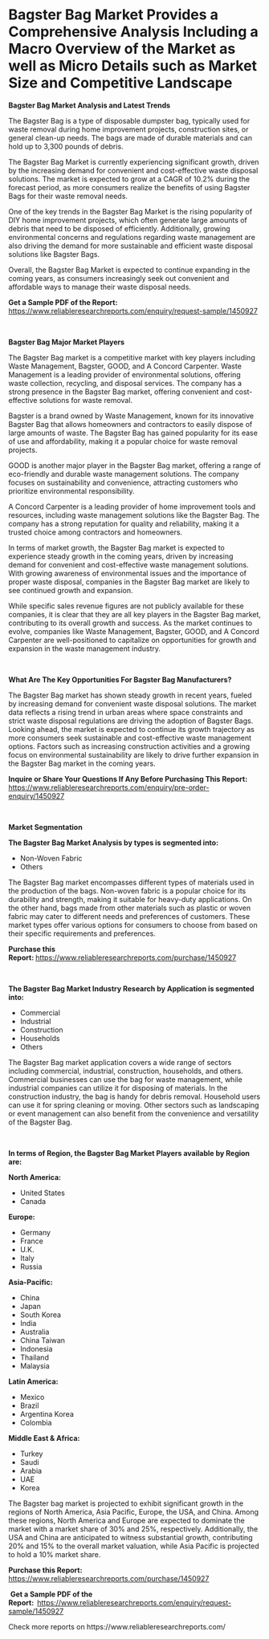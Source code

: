 <p><h1>Bagster Bag Market Provides a Comprehensive Analysis Including a Macro Overview of the Market as well as Micro Details such as Market Size and Competitive Landscape</h1></p><p><strong>Bagster Bag Market Analysis and Latest Trends</strong></p>
<p><p>The Bagster Bag is a type of disposable dumpster bag, typically used for waste removal during home improvement projects, construction sites, or general clean-up needs. The bags are made of durable materials and can hold up to 3,300 pounds of debris.</p><p>The Bagster Bag Market is currently experiencing significant growth, driven by the increasing demand for convenient and cost-effective waste disposal solutions. The market is expected to grow at a CAGR of 10.2% during the forecast period, as more consumers realize the benefits of using Bagster Bags for their waste removal needs.</p><p>One of the key trends in the Bagster Bag Market is the rising popularity of DIY home improvement projects, which often generate large amounts of debris that need to be disposed of efficiently. Additionally, growing environmental concerns and regulations regarding waste management are also driving the demand for more sustainable and efficient waste disposal solutions like Bagster Bags.</p><p>Overall, the Bagster Bag Market is expected to continue expanding in the coming years, as consumers increasingly seek out convenient and affordable ways to manage their waste disposal needs.</p></p>
<p><strong>Get a Sample PDF of the Report:&nbsp;</strong> <a href="https://www.reliableresearchreports.com/enquiry/request-sample/1450927">https://www.reliableresearchreports.com/enquiry/request-sample/1450927</a></p>
<p>&nbsp;</p>
<p><strong>Bagster Bag Major Market Players</strong></p>
<p><p>The Bagster Bag market is a competitive market with key players including Waste Management, Bagster, GOOD, and A Concord Carpenter. Waste Management is a leading provider of environmental solutions, offering waste collection, recycling, and disposal services. The company has a strong presence in the Bagster Bag market, offering convenient and cost-effective solutions for waste removal.</p><p>Bagster is a brand owned by Waste Management, known for its innovative Bagster Bag that allows homeowners and contractors to easily dispose of large amounts of waste. The Bagster Bag has gained popularity for its ease of use and affordability, making it a popular choice for waste removal projects.</p><p>GOOD is another major player in the Bagster Bag market, offering a range of eco-friendly and durable waste management solutions. The company focuses on sustainability and convenience, attracting customers who prioritize environmental responsibility.</p><p>A Concord Carpenter is a leading provider of home improvement tools and resources, including waste management solutions like the Bagster Bag. The company has a strong reputation for quality and reliability, making it a trusted choice among contractors and homeowners.</p><p>In terms of market growth, the Bagster Bag market is expected to experience steady growth in the coming years, driven by increasing demand for convenient and cost-effective waste management solutions. With growing awareness of environmental issues and the importance of proper waste disposal, companies in the Bagster Bag market are likely to see continued growth and expansion.</p><p>While specific sales revenue figures are not publicly available for these companies, it is clear that they are all key players in the Bagster Bag market, contributing to its overall growth and success. As the market continues to evolve, companies like Waste Management, Bagster, GOOD, and A Concord Carpenter are well-positioned to capitalize on opportunities for growth and expansion in the waste management industry.</p></p>
<p>&nbsp;</p>
<p><strong>What Are The Key Opportunities For Bagster Bag Manufacturers?</strong></p>
<p><p>The Bagster Bag market has shown steady growth in recent years, fueled by increasing demand for convenient waste disposal solutions. The market data reflects a rising trend in urban areas where space constraints and strict waste disposal regulations are driving the adoption of Bagster Bags. Looking ahead, the market is expected to continue its growth trajectory as more consumers seek sustainable and cost-effective waste management options. Factors such as increasing construction activities and a growing focus on environmental sustainability are likely to drive further expansion in the Bagster Bag market in the coming years.</p></p>
<p><strong>Inquire or Share Your Questions If Any Before Purchasing This Report:</strong> <a href="https://www.reliableresearchreports.com/enquiry/pre-order-enquiry/1450927">https://www.reliableresearchreports.com/enquiry/pre-order-enquiry/1450927</a></p>
<p>&nbsp;</p>
<p><strong>Market Segmentation</strong></p>
<p><strong>The Bagster Bag Market Analysis by types is segmented into:</strong></p>
<p><ul><li>Non-Woven Fabric</li><li>Others</li></ul></p>
<p><p>The Bagster Bag market encompasses different types of materials used in the production of the bags. Non-woven fabric is a popular choice for its durability and strength, making it suitable for heavy-duty applications. On the other hand, bags made from other materials such as plastic or woven fabric may cater to different needs and preferences of customers. These market types offer various options for consumers to choose from based on their specific requirements and preferences.</p></p>
<p><strong>Purchase this Report:&nbsp;</strong><a href="https://www.reliableresearchreports.com/purchase/1450927">https://www.reliableresearchreports.com/purchase/1450927</a></p>
<p>&nbsp;</p>
<p><strong>The Bagster Bag Market Industry Research by Application is segmented into:</strong></p>
<p><ul><li>Commercial</li><li>Industrial</li><li>Construction</li><li>Households</li><li>Others</li></ul></p>
<p><p>The Bagster Bag market application covers a wide range of sectors including commercial, industrial, construction, households, and others. Commercial businesses can use the bag for waste management, while industrial companies can utilize it for disposing of materials. In the construction industry, the bag is handy for debris removal. Household users can use it for spring cleaning or moving. Other sectors such as landscaping or event management can also benefit from the convenience and versatility of the Bagster Bag.</p></p>
<p>&nbsp;</p>
<p><strong>In terms of Region, the Bagster Bag Market Players available by Region are:</strong></p>
<p>
    <p> <strong> North America: </strong>
        <ul>
            <li>United States</li>
            <li>Canada</li>
        </ul>
        </p> 
    <p> <strong> Europe: </strong>
        <ul>
            <li>Germany</li>
            <li>France</li>
            <li>U.K.</li>
            <li>Italy</li>
            <li>Russia</li>
        </ul>
        </p> 
    <p> <strong> Asia-Pacific: </strong>
        <ul>
            <li>China</li>
            <li>Japan</li>
            <li>South Korea</li>
            <li>India</li>
            <li>Australia</li>
            <li>China Taiwan</li>
            <li>Indonesia</li>
            <li>Thailand</li>
            <li>Malaysia</li>
        </ul>
        </p> 
    <p> <strong> Latin America: </strong>
        <ul>
            <li>Mexico</li>
            <li>Brazil</li>
            <li>Argentina Korea</li>
            <li>Colombia</li>
        </ul>
        </p> 
    <p> <strong> Middle East & Africa: </strong>
        <ul>
            <li>Turkey</li>
            <li>Saudi</li>
            <li>Arabia</li>
            <li>UAE</li>
            <li>Korea</li>
        </ul>
    </p>
    </p>
<p><p>The Bagster bag market is projected to exhibit significant growth in the regions of North America, Asia Pacific, Europe, the USA, and China. Among these regions, North America and Europe are expected to dominate the market with a market share of 30% and 25%, respectively. Additionally, the USA and China are anticipated to witness substantial growth, contributing 20% and 15% to the overall market valuation, while Asia Pacific is projected to hold a 10% market share.</p></p>
<p><strong>Purchase this Report: </strong><a href="https://www.reliableresearchreports.com/purchase/1450927">https://www.reliableresearchreports.com/purchase/1450927</a></p>
<p>&nbsp;<strong>Get a Sample PDF of the Report:&nbsp;&nbsp;</strong><a href="https://www.reliableresearchreports.com/enquiry/request-sample/1450927">https://www.reliableresearchreports.com/enquiry/request-sample/1450927</a></p>
<p><strong></strong></p>
<p>Check more reports on https://www.reliableresearchreports.com/</p>